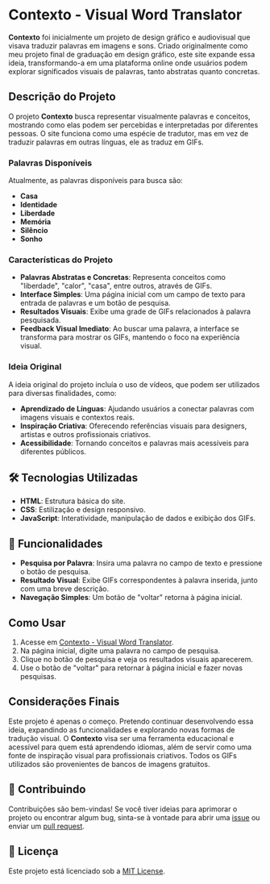 # Contexto - Visual Word Translator

**Contexto** foi inicialmente um projeto de design gráfico e audiovisual que visava traduzir palavras em imagens e sons. Criado originalmente como meu projeto final de graduação em design gráfico, este site expande essa ideia, transformando-a em uma plataforma online onde usuários podem explorar significados visuais de palavras, tanto abstratas quanto concretas.

## Descrição do Projeto

O projeto **Contexto** busca representar visualmente palavras e conceitos, mostrando como elas podem ser percebidas e interpretadas por diferentes pessoas. O site funciona como uma espécie de tradutor, mas em vez de traduzir palavras em outras línguas, ele as traduz em GIFs.

### Palavras Disponíveis

Atualmente, as palavras disponíveis para busca são:

- **Casa**
- **Identidade**
- **Liberdade**
- **Memória**
- **Silêncio**
- **Sonho**

### Características do Projeto

- **Palavras Abstratas e Concretas**: Representa conceitos como "liberdade", "calor", "casa", entre outros, através de GIFs.
- **Interface Simples**: Uma página inicial com um campo de texto para entrada de palavras e um botão de pesquisa.
- **Resultados Visuais**: Exibe uma grade de GIFs relacionados à palavra pesquisada.
- **Feedback Visual Imediato**: Ao buscar uma palavra, a interface se transforma para mostrar os GIFs, mantendo o foco na experiência visual.

### Ideia Original

A ideia original do projeto incluía o uso de vídeos, que podem ser utilizados para diversas finalidades, como:

- **Aprendizado de Línguas**: Ajudando usuários a conectar palavras com imagens visuais e contextos reais.
- **Inspiração Criativa**: Oferecendo referências visuais para designers, artistas e outros profissionais criativos.
- **Acessibilidade**: Tornando conceitos e palavras mais acessíveis para diferentes públicos.

## 🛠️ Tecnologias Utilizadas

- **HTML**: Estrutura básica do site.
- **CSS**: Estilização e design responsivo.
- **JavaScript**: Interatividade, manipulação de dados e exibição dos GIFs.

## 🚀 Funcionalidades

- **Pesquisa por Palavra**: Insira uma palavra no campo de texto e pressione o botão de pesquisa.
- **Resultado Visual**: Exibe GIFs correspondentes à palavra inserida, junto com uma breve descrição.
- **Navegação Simples**: Um botão de "voltar" retorna à página inicial.

## Como Usar

1. Acesse em [Contexto - Visual Word Translator](https://imersao-alura-contexto.vercel.app/).
2. Na página inicial, digite uma palavra no campo de pesquisa.
3. Clique no botão de pesquisa e veja os resultados visuais aparecerem.
4. Use o botão de "voltar" para retornar à página inicial e fazer novas pesquisas.

## Considerações Finais

Este projeto é apenas o começo. Pretendo continuar desenvolvendo essa ideia, expandindo as funcionalidades e explorando novas formas de tradução visual. O **Contexto** visa ser uma ferramenta educacional e acessível para quem está aprendendo idiomas, além de servir como uma fonte de inspiração visual para profissionais criativos. Todos os GIFs utilizados são provenientes de bancos de imagens gratuitos.

## 🤝 Contribuindo

Contribuições são bem-vindas! Se você tiver ideias para aprimorar o projeto ou encontrar algum bug, sinta-se à vontade para abrir uma [issue](https://github.com/giovanalucca/imersao-alura-contexto/issues) ou enviar um [pull request](https://github.com/giovanalucca/imersao-alura-contexto/pulls).

## 📄 Licença

Este projeto está licenciado sob a [MIT License](LICENSE).
